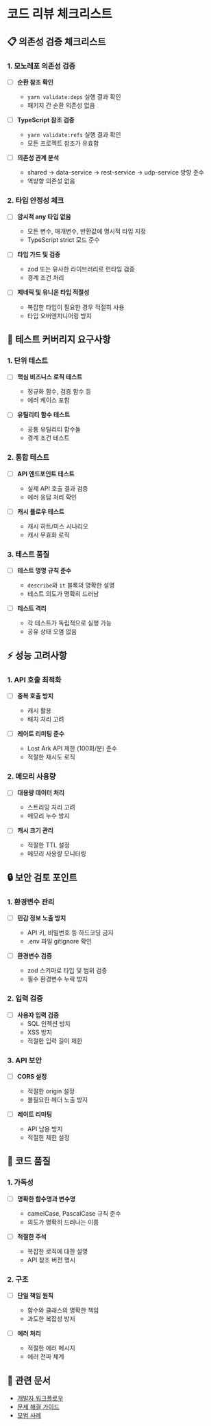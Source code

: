 # 코드 리뷰 체크리스트

## 📋 의존성 검증 체크리스트

### 1. 모노레포 의존성 검증
- [ ] **순환 참조 확인**
  - `yarn validate:deps` 실행 결과 확인
  - 패키지 간 순환 의존성 없음

- [ ] **TypeScript 참조 검증**
  - `yarn validate:refs` 실행 결과 확인
  - 모든 프로젝트 참조가 유효함

- [ ] **의존성 관계 분석**
  - shared → data-service → rest-service → udp-service 방향 준수
  - 역방향 의존성 없음

### 2. 타입 안정성 체크
- [ ] **암시적 any 타입 없음**
  - 모든 변수, 매개변수, 반환값에 명시적 타입 지정
  - TypeScript strict 모드 준수

- [ ] **타입 가드 및 검증**
  - zod 또는 유사한 라이브러리로 런타임 검증
  - 경계 조건 처리

- [ ] **제네릭 및 유니온 타입 적절성**
  - 복잡한 타입이 필요한 경우 적절히 사용
  - 타입 오버엔지니어링 방지

## 🧪 테스트 커버리지 요구사항

### 1. 단위 테스트
- [ ] **핵심 비즈니스 로직 테스트**
  - 정규화 함수, 검증 함수 등
  - 에러 케이스 포함

- [ ] **유틸리티 함수 테스트**
  - 공통 유틸리티 함수들
  - 경계 조건 테스트

### 2. 통합 테스트
- [ ] **API 엔드포인트 테스트**
  - 실제 API 호출 결과 검증
  - 에러 응답 처리 확인

- [ ] **캐시 플로우 테스트**
  - 캐시 히트/미스 시나리오
  - 캐시 무효화 로직

### 3. 테스트 품질
- [ ] **테스트 명명 규칙 준수**
  - `describe`와 `it` 블록의 명확한 설명
  - 테스트 의도가 명확히 드러남

- [ ] **테스트 격리**
  - 각 테스트가 독립적으로 실행 가능
  - 공유 상태 오염 없음

## ⚡ 성능 고려사항

### 1. API 호출 최적화
- [ ] **중복 호출 방지**
  - 캐시 활용
  - 배치 처리 고려

- [ ] **레이트 리미팅 준수**
  - Lost Ark API 제한 (100회/분) 준수
  - 적절한 재시도 로직

### 2. 메모리 사용량
- [ ] **대용량 데이터 처리**
  - 스트리밍 처리 고려
  - 메모리 누수 방지

- [ ] **캐시 크기 관리**
  - 적절한 TTL 설정
  - 메모리 사용량 모니터링

## 🔒 보안 검토 포인트

### 1. 환경변수 관리
- [ ] **민감 정보 노출 방지**
  - API 키, 비밀번호 등 하드코딩 금지
  - .env 파일 gitignore 확인

- [ ] **환경변수 검증**
  - zod 스키마로 타입 및 범위 검증
  - 필수 환경변수 누락 방지

### 2. 입력 검증
- [ ] **사용자 입력 검증**
  - SQL 인젝션 방지
  - XSS 방지
  - 적절한 입력 길이 제한

### 3. API 보안
- [ ] **CORS 설정**
  - 적절한 origin 설정
  - 불필요한 헤더 노출 방지

- [ ] **레이트 리미팅**
  - API 남용 방지
  - 적절한 제한 설정

## 📝 코드 품질

### 1. 가독성
- [ ] **명확한 함수명과 변수명**
  - camelCase, PascalCase 규칙 준수
  - 의도가 명확히 드러나는 이름

- [ ] **적절한 주석**
  - 복잡한 로직에 대한 설명
  - API 참조 버전 명시

### 2. 구조
- [ ] **단일 책임 원칙**
  - 함수와 클래스의 명확한 책임
  - 과도한 복잡성 방지

- [ ] **에러 처리**
  - 적절한 에러 메시지
  - 에러 전파 체계

## 🔗 관련 문서

- [개발자 워크플로우](./development-workflow.md)
- [문제 해결 가이드](./troubleshooting-guide.md)
- [모범 사례](./best-practices.md)